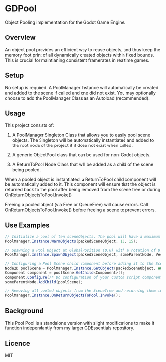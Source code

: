 GDPool
=================
Object Pooling implementation for the Godot Game Engine.

Overview
----
An object pool provides an efficient way to reuse objects, and thus keep the memory foot print of all dynamically created objects within fixed bounds. This is crucial for maintianing consistent framerates in realtime games.

Setup
----
No setup is required. A PoolManager Instance will automatically be created and added to the scene if called and one did not exist. You may optionally choose to add the PoolManager Class as an Autoload (recommended).

Usage
----
This project consists of:

1. A PoolManager Singleton Class that allows you to easily pool scene objects. The Singleton will be automatically instantiated and added to the root node of the project if it does not exist when called.

2. A generic ObjectPool class that can be used for non-Godot objects.

3. A ReturnToPool Node Class that will be added as a child of the scene being pooled.

When a pooled object is instantiated, a ReturnToPool child component will be automatically added to it. This component will ensure that the object is returned back to the pool after being removed from the scene tree or during OnReturnObjectsToPool.Invoke()

Freeing a pooled object (via Free or QueueFree) will cause errors. Call OnReturnObjectsToPool.Invoke() before freeing a scene to prevent errors.

Use Examples
----
```csharp
// Initialize a pool of ten sceneObjects. The pool will have a maximum size of 15 objects (setting a max size is optional).
PoolManager.Instance.WarmObjects(packedSceneObject, 10, 15);

// Spawning a Pool Object at GlobalPosition (0,0) with a rotation of 0 Radians.
PoolManager.Instance.SpawnObject(packedSceneObject, someParentNode, Vector2.Zero, 0f);

// Configuring a Pool Scene child component before adding it to the SceneTree.
Node2D poolScene = PoolManager.Instance.GetObject(packedSceneObject, out bool isRecycled) as Node2D;
Component component = poolScene.GetChild<Component>();
component.Configure(/* Do configuration of your custom script component here */);
someParentNode.AddChild(poolScene);

// Removing all pooled objects from the SceneTree and returning them to their Object Pools (Ex: useful before QueueFreeing a Scene)
PoolManager.Instance.OnReturnObjectsToPool.Invoke();
```

Background
---
This Pool Pool is a standalone version with slight modifications to make it function independantly from my larger GDEssentials repository.

Licence
---
MIT
